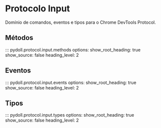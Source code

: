 # Protocolo Input

Domínio de comandos, eventos e tipos para o Chrome DevTools Protocol.

## Métodos

::: pydoll.protocol.input.methods
    options:
      show_root_heading: true
      show_source: false
      heading_level: 2

## Eventos

::: pydoll.protocol.input.events
    options:
      show_root_heading: true
      show_source: false
      heading_level: 2

## Tipos

::: pydoll.protocol.input.types
    options:
      show_root_heading: true
      show_source: false
      heading_level: 2